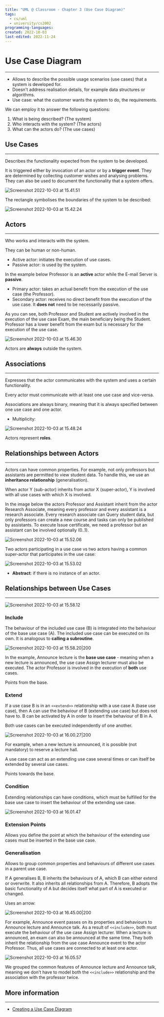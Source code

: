 ```yaml
---
title: "UML @ Classroom - Chapter 3 (Use Case Diagram)" 
tags:
  - cs/uml
  - university/cs2002
programming-languages:
created: 2022-10-03
last-edited: 2022-11-24
---
```

# Use Case Diagram
---
- Allows to describe the possible usage scenarios (use cases) that a system is developed for.
- Doesn't address realisation details, for example data structures or algorithms.
- Use case: what the customer wants the system to do, the requirements.

We can employ it to answer the following questions:

1. What is being described? (The system)
2. Who interacts with the system? (The actors)
3. What can the actors do? (The use cases)

## Use Cases
---
Describes the functionality expected from the system to be developed.

It is triggered either by invocation of an actor or by a **trigger event**. They are determined by collecting customer wishes and analysing problems. They can also be used to document the functionality that a system offers.

![Screenshot 2022-10-03 at 15.41.51](notes/images/Screenshot%202022-10-03%20at%2015.41.51.png)

The rectangle symbolises the boundaries of the system to be described:

![Screenshot 2022-10-03 at 15.42.24](notes/images/Screenshot%202022-10-03%20at%2015.42.24.png)

## Actors
---
Who works and interacts with the system.

They can be human or non-human.

- Active actor: initiates the execution of use cases.
- Passive actor: is used by the system.

In the example below Professor is an **active** actor while the E-mail Server is **passive**.

- Primary actor: takes an actual benefit from the execution of the use case (the Professor).
- Secondary actor: receives no direct benefit from the execution of the use case. It **does not** need to be necessarily passive.

As you can see, both Professor and Student are actively involved in the execution of the use case Exam, the main beneficiary being the Student. Professor has a lower benefit from the exam but is necessary for the execution of the use case.

![Screenshot 2022-10-03 at 15.46.30](notes/images/Screenshot%202022-10-03%20at%2015.46.30.png)

Actors are **always** outside the system.

## Associations
---
Expresses that the actor communicates with the system and uses a certain functionality.

Every actor must communicate with at least one use case and vice-versa.

Associations are always binary, meaning that it is always specified between one use case and one actor.

- Multiplicity:

![Screenshot 2022-10-03 at 15.48.24](notes/images/Screenshot%202022-10-03%20at%2015.48.24.png)

Actors represent **roles**.

## Relationships between Actors
---
Actors can have common properties. For example, not only professors but assistants are permitted to view student data. To handle this, we use an **inheritance relationship** (generalisation).

When actor Y (sub-actor) inherits from actor X (super-actor), Y is involved with all use cases with which X is involved.

In the image below the actors Professor and Assistant inherit from the actor Research Associate, meaning every professor and every assistant is a research associate. Every research associate can Query student data, but only professors can create a new course and tasks can only be published by assistants. To execute Issue certificate, we need a professor but an assistant can be involved optionally (0..1).

![Screenshot 2022-10-03 at 15.52.06](notes/images/Screenshot%202022-10-03%20at%2015.52.06.png)

Two actors participating in a use case vs two actors having a common super-actor that participates in the use case:

![Screenshot 2022-10-03 at 15.53.02](notes/images/Screenshot%202022-10-03%20at%2015.53.02.png)

- **Abstract**: if there is no instance of an actor.

## Relationships between Use Cases
---
![Screenshot 2022-10-03 at 15.58.12](notes/images/Screenshot%202022-10-03%20at%2015.58.12.png)

### Include
The behaviour of the included use case (B) is integrated into the behaviour of the base use case (A). The included use case can be executed on its own. It is analogous to **calling a subroutine**.

![Screenshot 2022-10-03 at 15.58.20|200](notes/images/Screenshot%202022-10-03%20at%2015.58.20.png)

In the example, Announce lecture is the **base use case** - meaning when a new lecture is announced, the use case Assign lecturer must also be executed. The actor Professor is involved in the execution of **both** use cases.

Points from the base.

### Extend
If a use case B is in an `<<extend>>` relationship with a use case A (base use case), then A can use the behaviour of B (extending use case) but does not have to. B can be activated by A in order to insert the behaviour of B in A.

Both use cases can be executed independently of one another.

![Screenshot 2022-10-03 at 16.00.27|200](notes/images/Screenshot%202022-10-03%20at%2016.00.27.png)

For example, when a new lecture is announced, it is possible (not mandatory) to reserve a lecture hall. 

A use case can act as an extending use case several times or can itself be extended by several use cases.

Points towards the base.

### Condition
Extending relationships can have conditions, which must be fulfilled for the base use case to insert the behaviour of the extending use case.

![Screenshot 2022-10-03 at 16.01.47](notes/images/Screenshot%202022-10-03%20at%2016.01.47.png)

### Extension Points
Allows you define the point at which the behaviour of the extending use cases must be inserted in the base use case.

### Generalisation
Allows to group common properties and behaviours of different use cases in a parent use case.

If A generalises B, B inherits the behaviours of A, which B can either extend or overwrite. It also inherits all relationships from A. Therefore, B adopts the basic functionality of A but decides itself what part of A is executed or changed.

Uses an arrow:

![Screenshot 2022-10-03 at 16.45.00|200](notes/images/Screenshot%202022-10-03%20at%2016.45.00.png)

For example, Announce event passes on its properties and behaviours to Announce lecture and Announce talk. As a result of `<<include>>`, both must execute the behaviour of the use case Assign lecturer. When a lecture is announced, an exam can also be announced at the same time. They both inherit the relationship from the use case Announce event to the actor Professor. Thus, all use cases are connected to at least one actor.

![Screenshot 2022-10-03 at 16.05.57](notes/images/Screenshot%202022-10-03%20at%2016.05.57.png)

We grouped the common features of Announce lecture and Announce talk, meaning we don't have to model both the `<<include>>` relationship and the association with the professor twice.

## More information
---
- [Creating a Use Case Diagram](notes/university/year2/cs2002/creating-a-use-case-diagram.md)